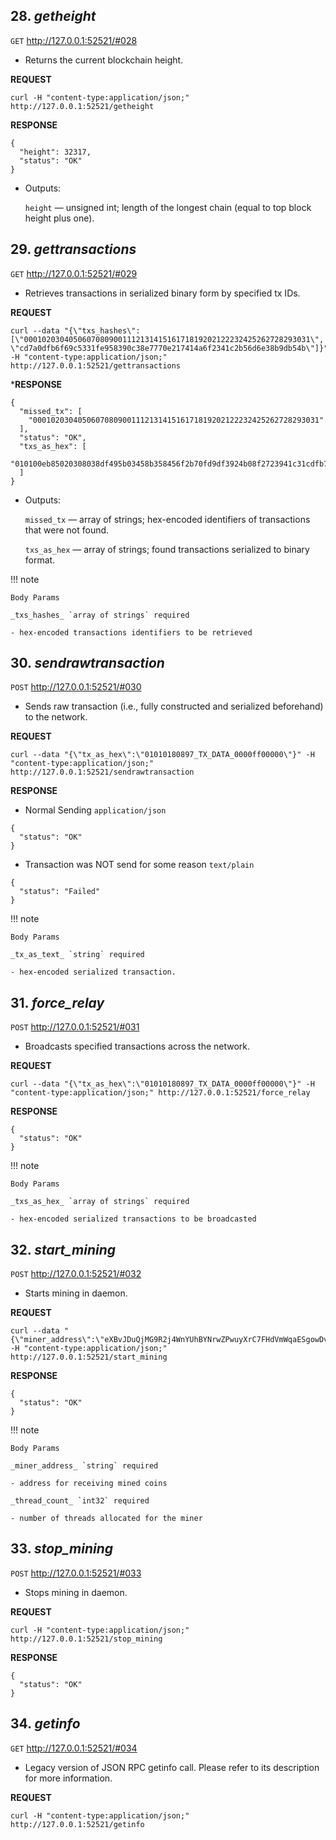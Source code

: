 ## 28. _getheight_

`GET` http://127.0.0.1:52521/#028

* Returns the current blockchain height.

**REQUEST**

```
curl -H "content-type:application/json;" http://127.0.0.1:52521/getheight
```

**RESPONSE**

```
{
  "height": 32317,
  "status": "OK"
}
```

* Outputs:

    `height` — unsigned int; length of the longest chain (equal to top block height plus one).

## 29. _gettransactions_

`GET` http://127.0.0.1:52521/#029

* Retrieves transactions in serialized binary form by specified tx IDs.

**REQUEST**

```
curl --data "{\"txs_hashes\":[\"0001020304050607080900111213141516171819202122232425262728293031\", \"cd7a0dfb6f69c5331fe958390c38e7770e217414a6f2341c2b56d6e38b9db54b\"]}" -H "content-type:application/json;" http://127.0.0.1:52521/gettransactions
```

***RESPONSE**

```
{
  "missed_tx": [
    "0001020304050607080900111213141516171819202122232425262728293031"
  ],
  "status": "OK",
  "txs_as_hex": [
    "010100eb85020308038df495b03458b358456f2b70fd9df3924b08f2723941c31cdfb75dda0fd91087004603a7b5d2860b31bbd95fec5bc49ad70659365d3f1fa50ab1c48d2af23fa07a669200904e03a0fafca182510f67a33b7e239a59e4e2e947f29eb1c5969933f3774bc0ea6004000516073cbb9f393d493bef6c87b5766426ef2645dd3805dbcb2f81caa171e8488805130a73696e6761706f72653215001777580ef585020000"
  ]
}
```

* Outputs:

    `missed_tx` — array of strings; hex-encoded identifiers of transactions that were not found.

    `txs_as_hex` — array of strings; found transactions serialized to binary format.

!!! note

    Body Params

    _txs_hashes_ `array of strings` required

    - hex-encoded transactions identifiers to be retrieved

## 30. _sendrawtransaction_

`POST` http://127.0.0.1:52521/#030

* Sends raw transaction (i.e., fully constructed and serialized beforehand) to the network.

**REQUEST**

```
curl --data "{\"tx_as_hex\":\"01010180897_TX_DATA_0000ff00000\"}" -H "content-type:application/json;" http://127.0.0.1:52521/sendrawtransaction
```

**RESPONSE**

* Normal Sending `application/json`

```
{
  "status": "OK"
}
```

* Transaction was NOT send for some reason `text/plain`

```
{
  "status": "Failed"
}
```

!!! note

    Body Params

    _tx_as_text_ `string` required

    - hex-encoded serialized transaction.

## 31. _force_relay_

`POST` http://127.0.0.1:52521/#031

* Broadcasts specified transactions across the network.

**REQUEST**

```
curl --data "{\"tx_as_hex\":\"01010180897_TX_DATA_0000ff00000\"}" -H "content-type:application/json;" http://127.0.0.1:52521/force_relay
```

**RESPONSE**

```
{
  "status": "OK"
}
```

!!! note

    Body Params

    _txs_as_hex_ `array of strings` required

    - hex-encoded serialized transactions to be broadcasted

## 32. _start_mining_

`POST` http://127.0.0.1:52521/#032

* Starts mining in daemon.

**REQUEST**

```
curl --data "{\"miner_address\":\"eXBvJDuQjMG9R2j4WnYUhBYNrwZPwuyXrC7FHdVmWqaESgowDvgfWtiXeNGu8Px9B24pkmjsA39fzSSiEQG1ekB225ZnrMTBp\"}" -H "content-type:application/json;" http://127.0.0.1:52521/start_mining
```

**RESPONSE**

```
{
  "status": "OK"
}
```

!!! note

    Body Params

    _miner_address_ `string` required

    - address for receiving mined coins

    _thread_count_ `int32` required

    - number of threads allocated for the miner

## 33. _stop_mining_

`POST` http://127.0.0.1:52521/#033

* Stops mining in daemon.

**REQUEST**

```
curl -H "content-type:application/json;" http://127.0.0.1:52521/stop_mining
```

**RESPONSE**

```
{
  "status": "OK"
}
```

## 34. _getinfo_

`GET` http://127.0.0.1:52521/#034

* Legacy version of JSON RPC getinfo call. Please refer to its description for more information.

**REQUEST**

```
curl -H "content-type:application/json;" http://127.0.0.1:52521/getinfo
```
